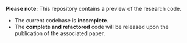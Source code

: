 **Please note:** This repository contains a preview of the research code.
- The current codebase is **incomplete**.
- The **complete and refactored** code will be released upon the publication of the associated paper.
